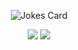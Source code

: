 <p align="center">
  <img src="https://readme-jokes.vercel.app/api" alt="Jokes Card" />
</p align="center">


<p align = "center">
  <img  src = "https://github-readme-stats.vercel.app/api?username=0xCUB3&show_icons=true&theme=radical">
  <img src = "https://github-readme-stats.vercel.app/api/top-langs/?username=0xCUB3&theme=radical">
</p>
